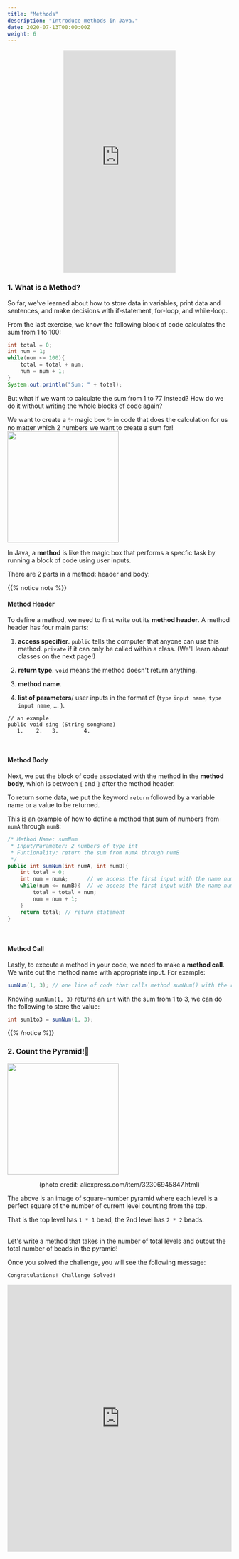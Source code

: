 ```yaml
---
title: "Methods"
description: "Introduce methods in Java."
date: 2020-07-13T00:00:00Z
weight: 6
---
```


<p style="text-align: center;"><iframe width="50%" height="500px" src="https://www.youtube.com/embed/mO6S9Yq_K4I" frameborder="0" allow="accelerometer; autoplay; clipboard-write; encrypted-media; gyroscope; picture-in-picture" allowfullscreen></iframe></p>

### 1. What is a Method?

So far, we've learned about how to store data in variables, print data and sentences, and make decisions with if-statement, for-loop, and while-loop. 

From the last exercise, we know the following block of code calculates the sum from 1 to 100:

```java
int total = 0;
int num = 1;
while(num <= 100){
    total = total + num;
    num = num + 1;
}
System.out.println("Sum: " + total);
```

But what if we want to calculate the sum from 1 to 77 instead? How do we do it without writing the whole blocks of code again?

We want to create a ✨ magic box ✨ in code that does the calculation for us no matter which 2 numbers we want to create a sum for!
<img src="../images/method.png" height="250"/> 

In Java, a <b>method</b> is like the magic box that performs a specfic task by running a block of code using user inputs. 

There are 2 parts in a method: header and body:

{{% notice note %}}
#### Method Header

To define a method, we need to first write out its <b>method header</b>. A method header has four main parts:

1. <b>access specifier</b>. `public` tells the computer that anyone can use this method. `private` if it can only be called within a class. (We'll learn about classes on the next page!)

2. <b>return type</b>. `void` means the method doesn't return anything.

3. <b>method name</b>. 

4. <b>list of parameters</b>/ user inputs in the format of (`type` `input name`, `type` `input name`, ... ).

```
// an example
public void sing (String songName)
   1.    2.   3.        4.
```

<br />

#### Method Body

Next, we put the block of code associated with the method in the <b>method body</b>, which is between `{` and `}` after the method header.

To return some data, we put the keyword `return` followed by a variable name or a value to be returned. 

This is an example of how to define a method that sum of numbers from `numA` through `numB`:

```java
/* Method Name: sumNum
 * Input/Parameter: 2 numbers of type int
 * Funtionality: return the sum from numA through numB
 */
public int sumNum(int numA, int numB){
    int total = 0;
    int num = numA;      // we access the first input with the name numA
    while(num <= numB){  // we access the first input with the name numB
        total = total + num;
        num = num + 1;
    }
    return total; // return statement
}
```

<br />

#### Method Call

Lastly, to execute a method in your code, we need to make a <b>method call</b>. We write out the method name with appropriate input. 
For example:

```java
sumNum(1, 3); // one line of code that calls method sumNum() with the return value 6
```

Knowing `sumNum(1, 3)` returns an `int` with the sum from 1 to 3, we can do the following to store the value:

```java
int sum1to3 = sumNum(1, 3); 
```
{{% /notice %}}

### 2. Count the Pyramid!🔺

<img src="../images/pyramid.png" height="250"/> 
<p style="text-align: center;">(photo credit: aliexpress.com/item/32306945847.html)</p>

The above is an image of square-number pyramid where each level is a perfect square of the number of current level counting from the top. 

That is the top level has `1 * 1` bead, the 2nd level has `2 * 2` beads.

<br />
Let's write a method that takes in the number of total levels and output the total number of beads in the pyramid!

Once you solved the challenge, you will see the following message:

```
Congratulations! Challenge Solved!
```

<iframe height="600px" width="100%" src="https://repl.it/@nuevofoundation/JavaBasicsPyramid?lite=true#Main.java" scrolling="no" frameborder="no" allowtransparency="true" allowfullscreen="true" sandbox="allow-forms allow-pointer-lock allow-popups allow-same-origin allow-scripts allow-modals"></iframe>

